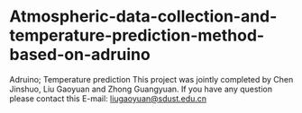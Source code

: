 # Atmospheric-data-collection-and-temperature-prediction-method-based-on-adruino
Adruino; Temperature prediction
This project was jointly completed by Chen Jinshuo, Liu Gaoyuan and Zhong Guangyuan.
If you have any question please contact this E-mail: liugaoyuan@sdust.edu.cn
